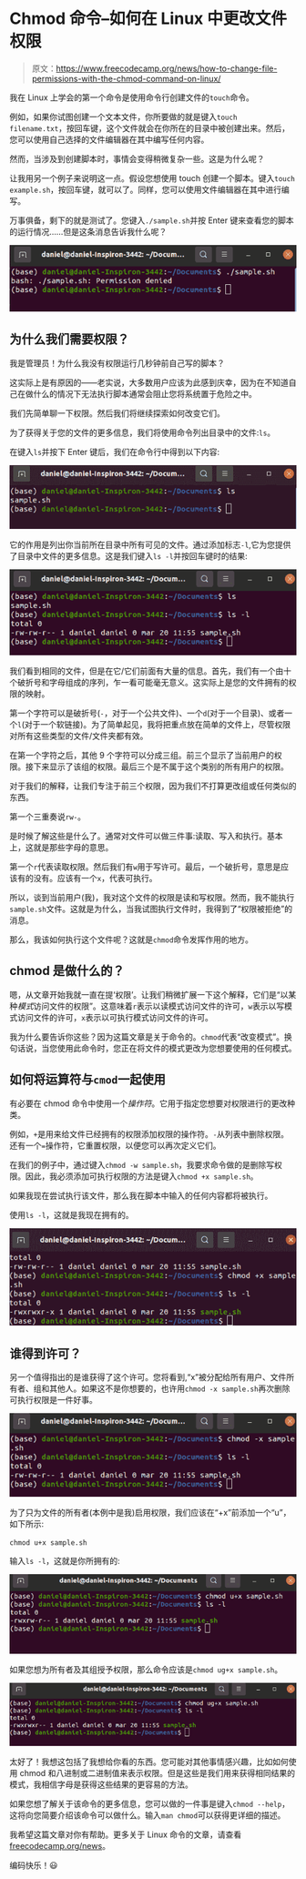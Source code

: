 # Chmod 命令–如何在 Linux 中更改文件权限

> 原文：<https://www.freecodecamp.org/news/how-to-change-file-permissions-with-the-chmod-command-on-linux/>

我在 Linux 上学会的第一个命令是使用命令行创建文件的`touch`命令。

例如，如果你试图创建一个文本文件，你所要做的就是键入`touch filename.txt`，按回车键，这个文件就会在你所在的目录中被创建出来。然后，您可以使用自己选择的文件编辑器在其中编写任何内容。

然而，当涉及到创建脚本时，事情会变得稍微复杂一些。这是为什么呢？

让我用另一个例子来说明这一点。假设您想使用 touch 创建一个脚本。键入`touch example.sh`，按回车键，就可以了。同样，您可以使用文件编辑器在其中进行编写。

万事俱备，剩下的就是测试了。您键入`./sample.sh`并按 Enter 键来查看您的脚本的运行情况……但是这条消息告诉我什么呢？

![Screenshot-from-2022-03-20-13-58-39](img/8bcb2d8687e54cc7e80018e1660353f7.png)

## 为什么我们需要权限？

我是管理员！为什么我没有权限运行几秒钟前自己写的脚本？

这实际上是有原因的——老实说，大多数用户应该为此感到庆幸，因为在不知道自己在做什么的情况下无法执行脚本通常会阻止您将系统置于危险之中。

我们先简单聊一下权限。然后我们将继续探索如何改变它们。

为了获得关于您的文件的更多信息，我们将使用命令列出目录中的文件:`ls`。

在键入`ls`并按下 Enter 键后，我们在命令行中得到以下内容:

![Screenshot-from-2022-03-20-14-05-58](img/2ffed0f94085efdf1c38d5b51cf5f07c.png)

它的作用是列出你当前所在目录中所有可见的文件。通过添加标志`-l`,它为您提供了目录中文件的更多信息。这是我们键入`ls -l`并按回车键时的结果:

![Screenshot-from-2022-03-20-14-08-00](img/2172a51488f596a956a3b06121eb2534.png)

我们看到相同的文件，但是在它/它们前面有大量的信息。首先，我们有一个由十个破折号和字母组成的序列，乍一看可能毫无意义。这实际上是您的文件拥有的权限的映射。

第一个字符可以是破折号(`-`，对于一个公共文件)、一个`d`(对于一个目录)、或者一个`l`(对于一个软链接)。为了简单起见，我将把重点放在简单的文件上，尽管权限对所有这些类型的文件/文件夹都有效。

在第一个字符之后，其他 9 个字符可以分成三组。前三个显示了当前用户的权限。接下来显示了该组的权限。最后三个是不属于这个类别的所有用户的权限。

对于我们的解释，让我们专注于前三个权限，因为我们不打算更改组或任何类似的东西。

第一个三重奏说`rw-`。

是时候了解这些是什么了。通常对文件可以做三件事:读取、写入和执行。基本上，这就是那些字母的意思。

第一个`r`代表读取权限。然后我们有`w`用于写许可。最后，一个破折号，意思是应该有的没有。应该有一个`x`，代表可执行。

所以，谈到当前用户(我)，我对这个文件的权限是读和写权限。然而，我不能执行`sample.sh`文件。这就是为什么，当我试图执行文件时，我得到了“权限被拒绝”的消息。

那么，我该如何执行这个文件呢？这就是`chmod`命令发挥作用的地方。

## chmod 是做什么的？

嗯，从文章开始我就一直在提‘权限’。让我们稍微扩展一下这个解释，它们是“以某种*模式*访问文件的权限”。这意味着`r`表示以读模式访问文件的许可，`w`表示以写模式访问文件的许可，`x`表示以可执行模式访问文件的许可。

我为什么要告诉你这些？因为这篇文章是关于命令的。`chmod`代表“改变模式”。换句话说，当您使用此命令时，您正在将文件的模式更改为您想要使用的任何模式。

## 如何将运算符与`cmod`一起使用

有必要在 chmod 命令中使用一个*操作符*。它用于指定您想要对权限进行的更改种类。

例如，`+`是用来给文件已经拥有的权限添加权限的操作符。`-`从列表中删除权限。还有一个`=`操作符，它重置权限，以便您可以再次定义它们。

在我们的例子中，通过键入`chmod -w sample.sh`，我要求命令做的是删除写权限。因此，我必须添加可执行权限的方法是键入`chmod +x sample.sh`。

如果我现在尝试执行该文件，那么我在脚本中输入的任何内容都将被执行。

使用`ls -l`，这就是我现在拥有的。

![Screenshot-from-2022-03-20-14-12-03](img/255fc35b9d5b8f1dfe90142257a27d33.png)

## 谁得到许可？

另一个值得指出的是谁获得了这个许可。您将看到,“x”被分配给所有用户、文件所有者、组和其他人。如果这不是你想要的，也许用`chmod -x sample.sh`再次删除可执行权限是一件好事。

![Screenshot-from-2022-03-20-14-16-11](img/1caca04afe576e186e7f43185cd36986.png)

为了只为文件的所有者(本例中是我)启用权限，我们应该在“+x”前添加一个“u”，如下所示:

`chmod u+x sample.sh`

输入`ls -l`，这就是你所拥有的:

![Screenshot-from-2022-03-20-14-18-22](img/cba2c473cf6e22a8ba0a245367685963.png)

如果您想为所有者及其组授予权限，那么命令应该是`chmod ug+x sample.sh`。

![Screenshot-from-2022-03-20-14-20-25](img/a29d74d9d14759029d4d12c954061f97.png)

太好了！我想这包括了我想给你看的东西。您可能对其他事情感兴趣，比如如何使用 chmod 和八进制或二进制值来表示权限。但是这些是我们用来获得相同结果的模式，我相信字母是获得这些结果的更容易的方法。

如果您想了解关于该命令的更多信息，您可以做的一件事是键入`chmod --help`，这将向您简要介绍该命令可以做什么。输入`man chmod`可以获得更详细的描述。

我希望这篇文章对你有帮助。更多关于 Linux 命令的文章，请查看[freecodecamp.org/news](https://www.freecodecamp.org/news)。

编码快乐！😃
